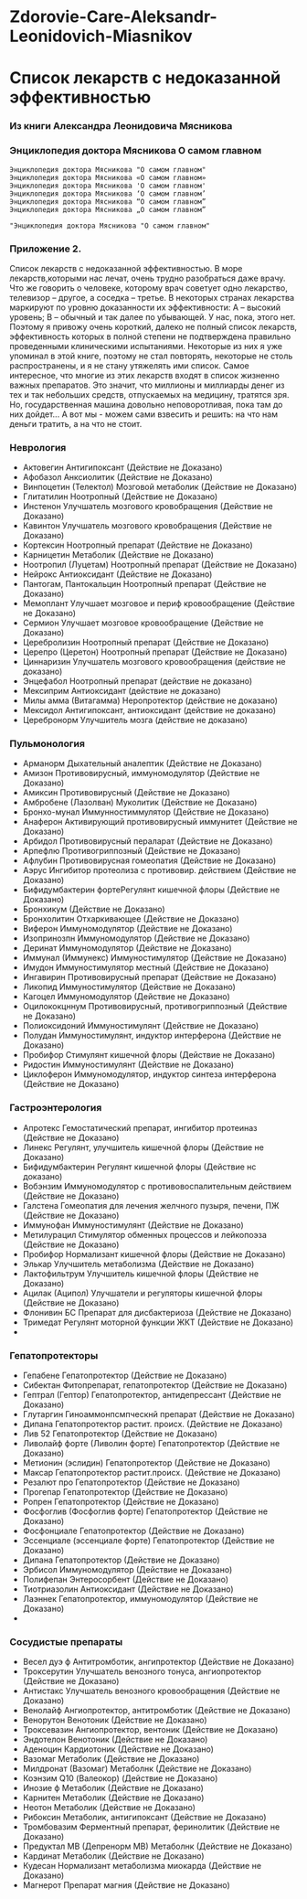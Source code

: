 # Zdorovie-Care-Aleksandr-Leonidovich-Miasnikov

# Список лекарств с недоказанной эффективностью

### Из книги Александра Леонидовича Мясникова

### Энциклопедия доктора Мясникова О самом главном
```
Энциклопедия доктора Мясникова "О самом главном"
Энциклопедия доктора Мясникова «О самом главном»
Энциклопедия доктора Мясникова 'О самом главном'
Энциклопедия доктора Мясникова ‘О самом главном’
Энциклопедия доктора Мясникова “О самом главном”
Энциклопедия доктора Мясникова „О самом главном”

"Энциклопедия доктора Мясникова "О самом главном"
```

### Приложение 2.

Список лекарств с недоказанной эффективностью. В море лекарств,которыми нас
лечат, очень трудно разобраться даже врачу. Что же говорить о человеке, которому
врач советует одно лекарство, телевизор – другое, а соседка – третье. В некоторых
странах лекарства маркируют по уровню доказанности их эффективности:
А – высокий уровень;
В – обычный
и так далее по убывающей. У нас, пока, этого нет. Поэтому я
привожу очень короткий, далеко не полный список лекарств, эффективность которых в
полной степени не подтверждена правильно проведенными клиническими испытаниями.
Некоторые из них я уже упоминал в этой книге, поэтому не стал повторять,
некоторые не столь распространены, и я не стану утяжелять ими список.  Самое
интересное, что многие из этих лекарств входят в список жизненно важных
препаратов. Это значит, что миллионы и миллиарды денег из тех и так небольших
средств, отпускаемых на медицину, тратятся зря.  Но, государственная машина
довольно неповоротливая, пока там до них дойдет... А вот мы - можем сами взвесить и
решить: на что нам деньги тратить, а на что не стоит.

### Неврология    

- Актовегин              Антигипоксант                            (Действие не Доказано)
- Афобазол               Анксиолитик                              (Действие не Доказано)
- Винпоцетин (Телектол)  Мозговой метаболик                       (Действие не Доказано)
- Глитатилин             Ноотропный                               (Действие не Доказано)
- Инстенон               Улучшатель мозгового кровобращения       (Действие не Доказано)
- Кавинтон               Улучшатель мозгового кровобращения       (Действие не Доказано)
- Кортексин              Ноотропный препарат                      (Действие не Доказано)
- Карницетин             Метаболик                                (Действие не Доказано)
- Ноотропил (Луцетам)    Ноотропный препарат                      (Действие не Доказано)
- Нейрокс                Антиоксидант                             (Действие не Доказано)
- Пантогам, Пантокальцин Ноотропный препарат                      (Действие не Доказано)
- Мемоплант              Улучшает мозговое и периф кровообращение (Действие не Доказано)
- Сермион                Улучшает мозговое кровообращение         (Действие не Доказано)
- Церебролизин           Ноотропный препарат                      (Действие не Доказано)
- Церепро (Церетон)      Ноотропный препарат                      (Действие не Доказано)
- Циннаризин             Улучшатель мозгового кровообращения      (действие не доказано)
- Энцефабол              Ноотропный препарат                      (действие не доказано)
- Мексиприм              Антиоксидант                             (действие не доказано)
- Милы амма (Витагамма)  Неропротектор                            (действие не доказано)
- Мексидол               Антигипоксант, антиоксидант              (действие не доказано)
- Церебронорм            Улучшитель мозга                         (действие не доказано)



### Пульмонология    

- Арманорм             Дыхательный аналептик                         (Действие не Доказано)
- Амизон               Противовирусный, иммуномодулятор              (Действие не Доказано)
- Амиксин              Противовирусный                               (Действие не Доказано)
- Амбробене (Лазолван) Муколитик                                     (Действие не Доказано)
- Бронхо-мунал         Иммунностиммулятор                            (Действие не Доказано)
- Анаферон             Активирующий противовирусный иммунитет        (Действие не Доказано)
- Арбидол              Противовирусный пераларат                     (Действие не Доказано)
- Арпефлю              Противогриппозный                             (Действие не Доказано)
- Афлубин              Противовирусная гомеопатия                    (Действие не Доказано)
- Аэрус                Ингибитор протеолиза с противовир. действием  (Действие не Доказано)
- Бифидумбактерин фортеРегулянт кишечной флоры                       (Действие не Доказано)
- Бронхикум                                                          (Действие не Доказано)
- Бронхолитин          Отхаркивающее                                 (Действие не Доказано)
- Виферон              Иммуномодулятор                               (Действие не Доказано)
- Изопринозпн          Иммуномодулятор                               (Действие не Доказано)
- Деринат              Иммуномодулятор                               (Действие не Доказано)
- Иммунал (Иммунекс)   Иммуностимулятор                              (Действие не Доказано)
- Имудон               Иммуностимулятор местный                      (Действие не Доказано)
- Ингавирин            Противовирусный препарат                      (Действие не Доказано)
- Ликопид              Иммуностимулятор                              (Действие не Доказано)
- Кагоцел              Иммуномодулятор                               (Действие не Доказано)
- Оцилококцннум        Противовирусный, противогриппозный            (Действие не Доказано)
- Полиоксидоний        Иммуностимулянт                               (Действие не Доказано)
- Полудан              Иммуностимулянт, индуктор интерферона         (Действие не Доказано)
- Пробифор             Стимулянт кишечной флоры                      (Действие не Доказано)
- Ридостин             Иммуностимулянт                               (Действие не Доказано)
- Циклоферон           Иммуномодулятор, индуктор синтеза интерферона (Действие не Доказано)



### Гастроэнтерология

- Апротекс        Гемостатический препарат, ингибитор протеиназ      (Действие не Доказано)
- Линекс          Регулянт, улучшитель кишечной флоры                (Действие не Доказано)
- Бифидумбактерин Регулянт кишечной флоры                            (Действие нс доказано)
- Вобэнзим        Иммуномодулятор с противовоспалительным действием  (Действие не Доказано)
- Галстена        Гомеопатия для лечения желчного пузыря, печени, ПЖ (Действие не Доказано)
- Иммунофан       Иммуностимулянт                                    (Действие не Доказано)
- Метилурацил     Стимулятор обменных процессов и лейкопоэза         (Действие не Доказано)
- Пробифор        Нормализант кишечной флоры                         (Действие не Доказано)
- Элькар          Улучшитель метаболизма                             (Действие не Доказано)
- Лактофильтрум   Улучшитель кишечной флоры                          (Действие не Доказано)
- Ацилак (Аципол) Улучшатели и регуляторы кишечной флоры             (Действие не Доказано)
- Флонивин БС     Препарат для дисбактериоза                         (Действие не Доказано)
- Тримедат        Регулянт моторной функции ЖКТ                      (Действие не Доказано)
-     

### Гепатопротекторы    

- Гепабене                        Гепатопротектор                    (Действие не Доказано)
- Сибектан                        Фитопрепарат, гепатопротектор      (Действие не Доказано)
- Гептрал (Гептор)                Гепатопротектор, антидепрессант    (Действие не Доказано)
- Глутаргин                       Гиноаммонпсмпческнй препарат       (Действие не Доказано)
- Дипана                          Гепатопротектор растит. происх.    (Действие не Доказано)
- Лив 52                          Гепатопротектор                    (Действие не Доказано)
- Ливолайф форте (Ливолин форте)  Гепатопротектор                    (Действие не Доказано)
- Метионин (эслидин)              Гепатопротектор                    (Действие не Доказано)
- Максар                          Гепатопротектор растит.происх.     (Действие не Доказано)
- Резалют про                     Гепатопротектор                    (Действие не Доказано)
- Прогепар                        Гепатопротектор                    (Действие не Доказано)
- Ропрен                          Гепатопротектор                    (Действие не Доказано)
- Фосфоглив (Фосфоглив форте)     Гепатопротектор                    (Действие не Доказано)
- Фосфонциале                     Гепатопротектор                    (Действие не Доказано)
- Эссенциале (эссенциале форте)   Гепатопротектор                    (Действие не Доказано)
- Дипана                          Гепатопротектор                    (Действие не Доказано)
- Эрбисол                         Иммуномодулятор                    (Действие не Доказано)
- Полифепан                       Энтеросорбент                      (Действие не Доказано)
- Тиотриазолин                    Антиоксидант                       (Действие не Доказано)
- Лаэннек                         Гепатопротектор, иммуномодулятор   (Действие не Доказано)
- 

### Сосудистые препараты    

- Весел дуэ ф                 Антитромботик, ангипротектор                (Действие не Доказано)
- Троксерутин                 Улучшатель венозного тонуса, ангиопротектор (Действие не Доказано)
- Антистакс                   Улучшатель венозного кровообращения         (Действие не Доказано)
- Венолайф                    Ангиопротектор, антитромботик               (Действие не Доказано)
- Венорутон                   Венотоник                                   (Действие не Доказано)
- Троксевазин                 Ангиопротектор, вентоник                    (Действие не Доказано)
- Эндотелон                   Венотоник                                   (Действие не Доказано)
- Аденоцин                    Кардиотоник                                 (Действие не Доказано)
- Вазомаг                     Метаболик                                   (Действие не Доказано)
- Милдронат (Вазомаг)         Метаболнк                                   (Действие не Доказано)
- Коэнзим Q10 (Валеокор)                                                  (Действие не Доказано)
- Инозие ф                    Метаболик                                   (Действие не Доказано)
- Карнитен                    Метаболик                                   (Действие не Доказано)
- Неотон                      Метаболик                                   (Действие не Доказано)
- Рибоксин                    Метаболик, антигипоксант                    (Действие не Доказано)
- Тромбовазим                 Ферментный препарат, феринолитик            (Действие не Доказано)
- Предуктал МВ (Депренорм МВ) Метаболнк                                   (Действие не Доказано)
- Кардинат                    Метаболик                                   (Действие не Доказано)
- Кудесан                     Нормализант метаболизма миокарда            (Действие не Доказано)
- Магнерот                    Препарат магния                             (Действие не Доказано)

